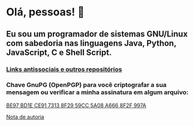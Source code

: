 # Olá, pessoas! 👋

## Eu sou um programador de sistemas GNU/Linux com sabedoria nas linguagens Java, Python, JavaScript, C e Shell Script.

### [Links antissociais e outros repositórios](https://cledsupper.github.io/)

### Chave GnuPG (OpenPGP) para você criptografar a sua mensagem ou verificar a minha assinatura em algum arquivo:

[BE97 BD1E CE91 7313 8F29  59CC 5A08 A666 8F2F 997A](https://drive.google.com/file/d/1eD_sgewo4uKGDrKlPWRUkO1_SVsY3mHy/view?usp=drivesdk)

[Nota de autoria](AUTORIA.md)

